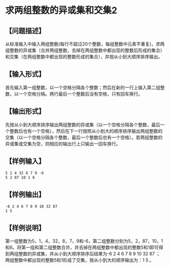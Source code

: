 # 求两组整数的异或集和交集2

## 【问题描述】

从标准输入中输入两组整数(每行不超过20个整数，每组整数中元素不重复)，求两组整数的异或集（合并两组整数，去掉在两组整数中都出现的整数后形成的集合）和交集（在两组整数中都出现的整数形成的集合），并按从小到大顺序排序输出。

## 【输入形式】

首先输入第一组整数，以一个空格分隔各个整数；然后在新的一行上输入第二组整数，以一个空格分隔。两行最后一个整数后没有空格，只有回车换行。

## 【输出形式】

先按从小到大顺序排序输出两组整数的异或集（以一个空格分隔各个整数，最后一个整数后也有一个空格），然后在下一行按照从小到大的顺序排序输出两组整数的交集（以一个空格分隔各个整数，最后一个整数后也有一个空格）。若两组整数的异或集或交集为空，则相应的输出行上只输出一回车换行。

## 【样例输入】
```
5 1 4 32 8 7 9 -6
5 2 87 10 1 6
```
## 【样例输出】
```
-6 2 4 6 7 8 9 10 32 87 
1 5
```
## 【样例说明】

第一组整数为5，1，4，32，8，7，9和-6，第二组整数分别为5，2，87，10，1和6。将第一组和第二组整数合并，并去掉在两组整数中都出现的整数5和1即可得到两组整数的异或集，并从小到大顺序排序后结果为-6 2 4 6 7 8 9 10 32 87 ；两组整数中都出现的整数5和1形成了交集，按从小到大的顺序输出为：1 5 。